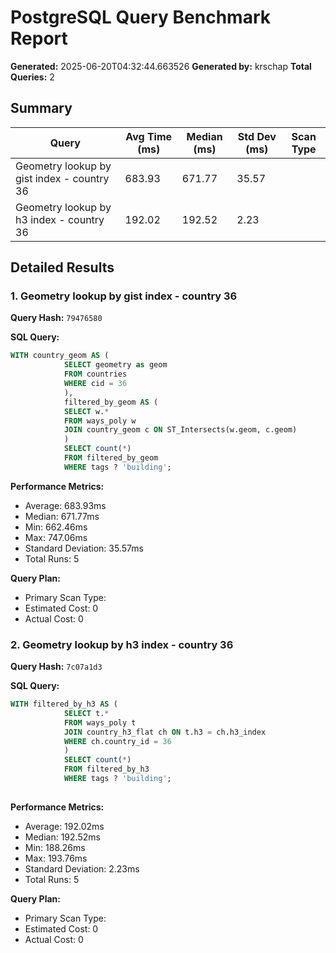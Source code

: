 # PostgreSQL Query Benchmark Report

**Generated:** 2025-06-20T04:32:44.663526
**Generated by:** krschap
**Total Queries:** 2

## Summary

| Query | Avg Time (ms) | Median (ms) | Std Dev (ms) | Scan Type |
|-------|---------------|-------------|--------------|-----------|
| Geometry lookup by gist index - country 36 | 683.93 | 671.77 | 35.57 |  |
| Geometry lookup by h3 index - country 36 | 192.02 | 192.52 | 2.23 |  |

## Detailed Results

### 1. Geometry lookup by gist index - country 36

**Query Hash:** `79476580`

**SQL Query:**
```sql
WITH country_geom AS (
            SELECT geometry as geom
            FROM countries
            WHERE cid = 36
            ),
            filtered_by_geom AS (
            SELECT w.*
            FROM ways_poly w
            JOIN country_geom c ON ST_Intersects(w.geom, c.geom)
            )
            SELECT count(*)
            FROM filtered_by_geom
            WHERE tags ? 'building';
```

**Performance Metrics:**
- Average: 683.93ms
- Median: 671.77ms
- Min: 662.46ms
- Max: 747.06ms
- Standard Deviation: 35.57ms
- Total Runs: 5

**Query Plan:**
- Primary Scan Type: 
- Estimated Cost: 0
- Actual Cost: 0

### 2. Geometry lookup by h3 index - country 36

**Query Hash:** `7c07a1d3`

**SQL Query:**
```sql
WITH filtered_by_h3 AS (
            SELECT t.*
            FROM ways_poly t
            JOIN country_h3_flat ch ON t.h3 = ch.h3_index
            WHERE ch.country_id = 36
            )
            SELECT count(*)
            FROM filtered_by_h3
            WHERE tags ? 'building';
            
```

**Performance Metrics:**
- Average: 192.02ms
- Median: 192.52ms
- Min: 188.26ms
- Max: 193.76ms
- Standard Deviation: 2.23ms
- Total Runs: 5

**Query Plan:**
- Primary Scan Type: 
- Estimated Cost: 0
- Actual Cost: 0
